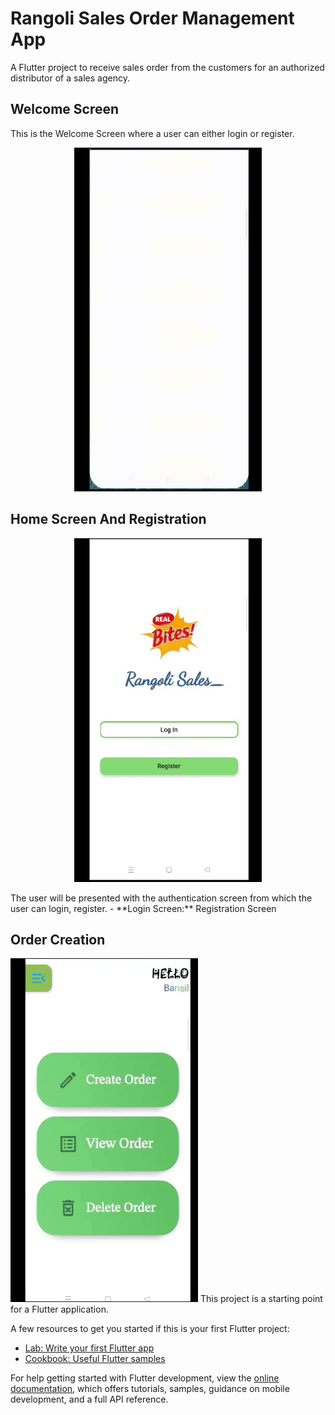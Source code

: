 # Rangoli Sales Order Management App

A Flutter project to receive sales order from the customers for an authorized distributor of a sales agency.

## Welcome Screen 
This is the Welcome Screen where a user can either login or register.
 <p align="center"> <img src="/GIFs/welcome%20screen.gif" width="300" height="550"/></p>



## Home Screen And Registration
 <p align="center"><img src="/GIFs/registration.gif" width="300" height="550"/></p>
The user will be presented with the authentication screen from which the user can login, register.
- **Login Screen:** Registration Screen

## Order Creation
<img src="/GIFs/createorder.gif" width="300" height="550"/>
This project is a starting point for a Flutter application.

A few resources to get you started if this is your first Flutter project:

- [Lab: Write your first Flutter app](https://docs.flutter.dev/get-started/codelab)
- [Cookbook: Useful Flutter samples](https://docs.flutter.dev/cookbook)

For help getting started with Flutter development, view the
[online documentation](https://docs.flutter.dev/), which offers tutorials,
samples, guidance on mobile development, and a full API reference.
